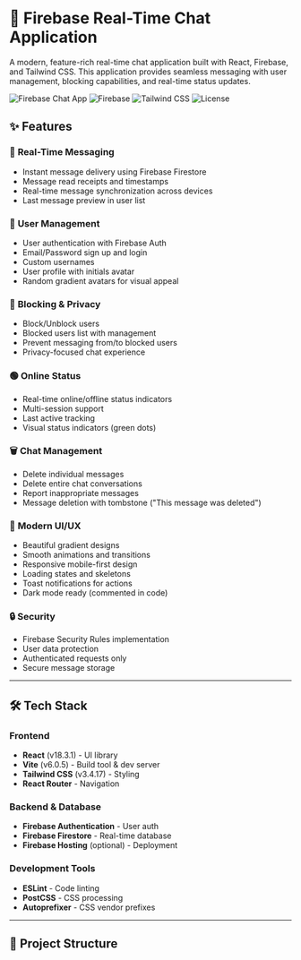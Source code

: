 # 🚀 Firebase Real-Time Chat Application

A modern, feature-rich real-time chat application built with React, Firebase, and Tailwind CSS. This application provides seamless messaging with user management, blocking capabilities, and real-time status updates.

![Firebase Chat App](https://img.shields.io/badge/React-18.3.1-blue)
![Firebase](https://img.shields.io/badge/Firebase-11.1.0-orange)
![Tailwind CSS](https://img.shields.io/badge/TailwindCSS-3.4.17-38bdf8)
![License](https://img.shields.io/badge/License-MIT-green)

## ✨ Features

### 💬 **Real-Time Messaging**
- Instant message delivery using Firebase Firestore
- Message read receipts and timestamps
- Real-time message synchronization across devices
- Last message preview in user list

### 👥 **User Management**
- User authentication with Firebase Auth
- Email/Password sign up and login
- Custom usernames
- User profile with initials avatar
- Random gradient avatars for visual appeal

### 🚫 **Blocking & Privacy**
- Block/Unblock users
- Blocked users list with management
- Prevent messaging from/to blocked users
- Privacy-focused chat experience

### 🟢 **Online Status**
- Real-time online/offline status indicators
- Multi-session support
- Last active tracking
- Visual status indicators (green dots)

### 🗑️ **Chat Management**
- Delete individual messages
- Delete entire chat conversations
- Report inappropriate messages
- Message deletion with tombstone ("This message was deleted")

### 🎨 **Modern UI/UX**
- Beautiful gradient designs
- Smooth animations and transitions
- Responsive mobile-first design
- Loading states and skeletons
- Toast notifications for actions
- Dark mode ready (commented in code)

### 🔒 **Security**
- Firebase Security Rules implementation
- User data protection
- Authenticated requests only
- Secure message storage

---

## 🛠️ Tech Stack

### Frontend
- **React** (v18.3.1) - UI library
- **Vite** (v6.0.5) - Build tool & dev server
- **Tailwind CSS** (v3.4.17) - Styling
- **React Router** - Navigation

### Backend & Database
- **Firebase Authentication** - User auth
- **Firebase Firestore** - Real-time database
- **Firebase Hosting** (optional) - Deployment

### Development Tools
- **ESLint** - Code linting
- **PostCSS** - CSS processing
- **Autoprefixer** - CSS vendor prefixes

---

## 📁 Project Structure

